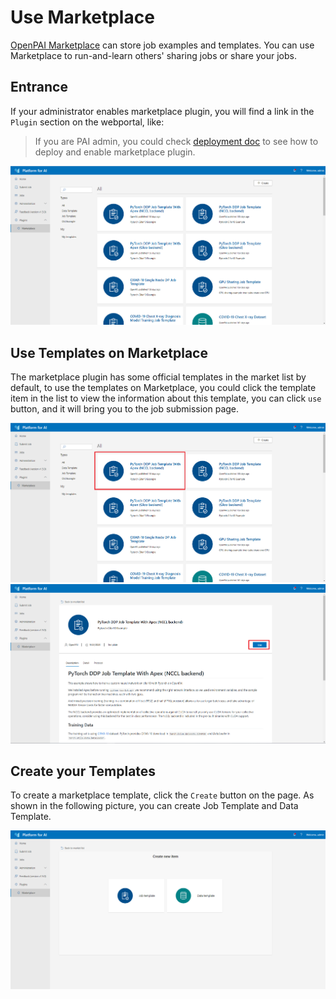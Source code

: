 # Use Marketplace

[OpenPAI Marketplace](https://github.com/microsoft/openpaimarketplace) can store job examples and templates. You can use Marketplace to run-and-learn others' sharing jobs or share your jobs.

## Entrance

If your administrator enables marketplace plugin, you will find a link in the `Plugin` section on the webportal, like:

> If you are PAI admin, you could check [deployment doc](https://github.com/microsoft/openpaimarketplace/blob/master/docs/deployment.md) to see how to deploy and enable marketplace plugin.

![plugin](imgs/marketplace-plugin.png)

## Use Templates on Marketplace

The marketplace plugin has some official templates in the market list by default, to use the templates on Marketplace, you could click the template item in the list to view the information about this template, you can click `use` button, and it will bring you to the job submission page.

![item](imgs/marketplace-click-item.png)
![use](imgs/marketplace-use.png)

## Create your Templates

To create a marketplace template, click the `Create` button on the page. As shown in the following picture, you can create Job Template and Data Template.

![create](imgs/marketplace-create-new.png)
